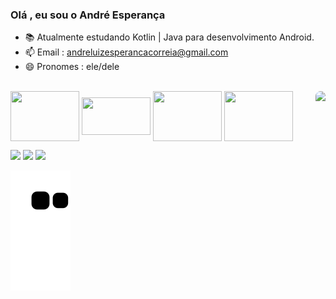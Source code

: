 ### Olá , eu sou o André Esperança



- 📚 Atualmente estudando Kotlin | Java para desenvolvimento Android.
- 📫 Email : andreluizesperancacorreia@gmail.com
- 😄 Pronomes : ele/dele



<div style="display: inline_block"><br>
  <img align="center"  height="80" width="110" src="https://cdn.jsdelivr.net/gh/devicons/devicon/icons/kotlin/kotlin-original-wordmark.svg">
   <img align="center"  height="60" width="110" src="https://cdn.jsdelivr.net/gh/devicons/devicon/icons/java/java-original-wordmark.svg">
  <img align="center"  height="80" width="110" src="https://cdn.jsdelivr.net/gh/devicons/devicon/icons/androidstudio/androidstudio-original-wordmark.svg">
  <img align="center"  height="80" width="110" src="https://cdn.jsdelivr.net/gh/devicons/devicon/icons/firebase/firebase-plain-wordmark.svg">
        

  <img align="right" height="150" style="border-radius:50px;" src="https://c.tenor.com/41I-iMyClCgAAAAd/programmer-programming.gif">
</div>

<div> 
 
  <a href="https://www.instagram.com/dee_esperanca" target="_blank"><img src="https://img.shields.io/badge/-Instagram-%23E4405F?style=for-the-badge&logo=instagram&logoColor=white" target="_blank"></a>
  <a href = "mailto:andreluizesperancacorreia@gmail.com"><img src="https://img.shields.io/badge/-Gmail-%23333?style=for-the-badge&logo=gmail&logoColor=white" target="_blank"></a>
  <a href="https://www.linkedin.com/in/andr%C3%A9-esperan%C3%A7a-34021a235" target="_blank"><img src="https://img.shields.io/badge/-LinkedIn-%230077B5?style=for-the-badge&logo=linkedin&logoColor=white" target="_blank"></a> 

  ![Snake animation](https://github.com/andreesperanca/andreesperanca/blob/output/github-contribution-grid-snake.svg)
 
</div>


         
          

          
